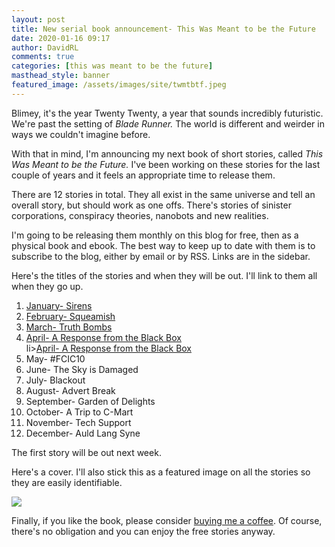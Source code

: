 ```yaml
---  
layout: post  
title: New serial book announcement- This Was Meant to be the Future  
date: 2020-01-16 09:17  
author: DavidRL  
comments: true  
categories: [this was meant to be the future]
masthead_style: banner
featured_image: /assets/images/site/twmtbtf.jpeg  
---  
```

<p style="text-align: left;">Blimey, it's the year Twenty Twenty, a year that sounds incredibly futuristic. We're past the setting of <em>Blade Runner. </em>The world is different and weirder in ways we couldn't imagine before.</p>  

With that in mind, I'm announcing my next book of short stories, called <em>This Was Meant to be the Future.</em> I've been working on these stories for the last couple of years and it feels an appropriate time to release them.  

<!--more-->  

There are 12 stories in total. They all exist in the same universe and tell an overall story, but should work as one offs. There's stories of sinister corporations, conspiracy theories, nanobots and new realities.  

I'm going to be releasing them monthly on this blog for free, then as a physical book and ebook. The best way to keep up to date with them is to subscribe to the blog, either by email or by RSS. Links are in the sidebar.  

Here's the titles of the stories and when they will be out. I'll link to them all when they go up.  

<ol>  
    <li><a href="/sirens/">January- Sirens</a></li>  
    <li><a href="/squeamish/">February- Squeamish</a></li>  
    <li><a href="/truth-bombs/">March- Truth Bombs</a></li>  
    <li><a href="/a-response-from-the-black-box/">April- A Response from the Black Box</a></li>  
    li><a href="/#FCIC10/">April- A Response from the Black Box</a></li><li>May- #FCIC10</li>  
    <li>June- The Sky is Damaged</li>  
    <li>July- Blackout</li>  
    <li>August- Advert Break</li>  
    <li>September- Garden of Delights</li>  
    <li>October- A Trip to C-Mart</li>  
    <li>November- Tech Support</li>  
    <li>December- Auld Lang Syne</li>  
</ol>  

The first story will be out next week.  

Here's a cover. I'll also stick this as a featured image on all the stories so they are easily identifiable.  

<img src="/assets/images/articles/twmtbtfcover.jpg" class="small"><br>

Finally, if you like the book, please consider <a href="https://ko-fi.com/davidralphlewis">buying me a coffee</a>. Of course, there's no obligation and you can enjoy the free stories anyway.  
